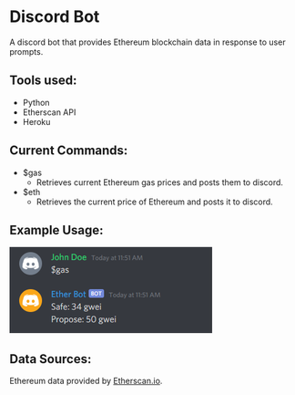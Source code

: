 # Discord Bot

A discord bot that provides Ethereum blockchain data in response to user prompts.

## Tools used:
* Python
* Etherscan API
* Heroku

## Current Commands:
* $gas
    * Retrieves current Ethereum gas prices and posts them to discord.
* $eth
    * Retrieves the current price of Ethereum and posts it to discord.

## Example Usage: 

!["Example bot command and response"](images/command_gas.PNG "Example bot command and response")

## Data Sources:
Ethereum data provided by [Etherscan.io](https://etherscan.io/).

